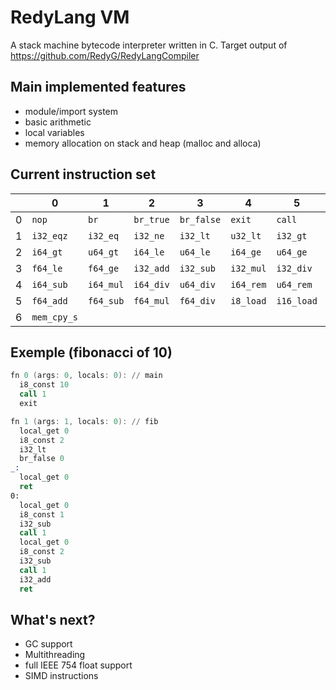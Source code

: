 # RedyLang VM
A stack machine bytecode interpreter written in C. Target output of https://github.com/RedyG/RedyLangCompiler

## Main implemented features
* module/import system
* basic arithmetic
* local variables
* memory allocation on stack and heap (malloc and alloca)

## Current instruction set
|   | 0         | 1         | 2         | 3         | 4     | 5       | 6       | 7         | 8       | 9           | A           | B | C         | D         | E         | F         |
|---|-----------|-----------|-----------|-----------|-------|---------|---------|-----------|---------|-------------|-------------|---|-----------|-----------|-----------|-----------|
| 0 | `nop`     | `br`      | `br_true` | `br_false`| `exit`| `call`  | `ret`   | `ret_void`| `pop`   | `local_get` | `local_set` |   | `i8_const`| `i16_const`| `i32_const`| `i64_const`|
| 1 | `i32_eqz` | `i32_eq`  | `i32_ne`  | `i32_lt`  | `u32_lt`| `i32_gt`| `u32_gt`| `i32_le`  | `u32_le`| `i32_ge`   | `u32_ge`   |   | `i64_eq`  | `i64_ne`  | `i64_lt`  | `u64_lt`  |
| 2 | `i64_gt`  | `u64_gt`  | `i64_le`  | `u64_le`  | `i64_ge`| `u64_ge`| `f32_eq`| `f32_ne`  | `f32_lt`| `f32_gt`   | `f32_le`   | `f32_ge` | `f64_eq` | `f64_ne` | `f64_lt` | `f64_gt` |
| 3 | `f64_le`  | `f64_ge`  | `i32_add` | `i32_sub` | `i32_mul`| `i32_div`| `u32_div`| `i32_rem`| `u32_rem`| `i32_and` | `i32_or`   | `i32_xor`| `i32_shl`| `i32_shr`| `u32_shr`| `i64_add`|
| 4 | `i64_sub` | `i64_mul` | `i64_div` | `u64_div` | `i64_rem`| `u64_rem`| `i64_and`| `i64_or`| `i64_xor`| `i64_shl` | `i64_shr` | `u64_shr`| `f32_add`| `f32_sub`| `f32_mul`| `f32_div`|
| 5 | `f64_add` | `f64_sub` | `f64_mul` | `f64_div` | `i8_load`| `i16_load`| `i32_load`| `i64_load`| `i8_store`| `i16_store`| `i32_store`| `i64_store`| `alloca` | `alloca_pop` | `gc_malloc` | `mem_cpy` |
| 6 | `mem_cpy_s`|           |           |           |       |         |         |           |         |             |             |   |           |           |           |           |

## Exemple (fibonacci of 10)

```asm
fn 0 (args: 0, locals: 0): // main
  i8_const 10
  call 1
  exit

fn 1 (args: 1, locals: 0): // fib
  local_get 0
  i8_const 2
  i32_lt
  br_false 0
_:
  local_get 0
  ret
0:
  local_get 0
  i8_const 1
  i32_sub
  call 1
  local_get 0
  i8_const 2
  i32_sub
  call 1
  i32_add
  ret
```

## What's next?
* GC support
* Multithreading
* full IEEE 754 float support
* SIMD instructions
